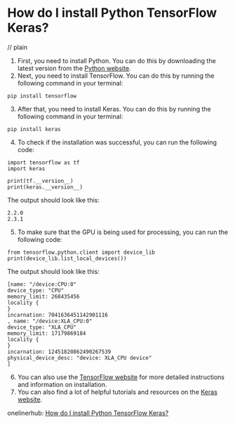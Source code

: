 # How do I install Python TensorFlow Keras?
// plain

1. First, you need to install Python. You can do this by downloading the latest version from the [Python website](https://www.python.org/downloads/).
2. Next, you need to install TensorFlow. You can do this by running the following command in your terminal:
```
pip install tensorflow
```
3. After that, you need to install Keras. You can do this by running the following command in your terminal:
```
pip install keras
```
4. To check if the installation was successful, you can run the following code:
```
import tensorflow as tf
import keras

print(tf.__version__)
print(keras.__version__)
```
The output should look like this:
```
2.2.0
2.3.1
```
5. To make sure that the GPU is being used for processing, you can run the following code:
```
from tensorflow.python.client import device_lib
print(device_lib.list_local_devices())
```
The output should look like this:
```
[name: "/device:CPU:0"
device_type: "CPU"
memory_limit: 268435456
locality {
}
incarnation: 7041636451142901116
, name: "/device:XLA_CPU:0"
device_type: "XLA_CPU"
memory_limit: 17179869184
locality {
}
incarnation: 12451820862490267539
physical_device_desc: "device: XLA_CPU device"
]
```
6. You can also use the [TensorFlow website](https://www.tensorflow.org/install) for more detailed instructions and information on installation.
7. You can also find a lot of helpful tutorials and resources on the [Keras website](https://keras.io/).

onelinerhub: [How do I install Python TensorFlow Keras?](https://onelinerhub.com/python-tensorflow/how-do-i-install-python-tensorflow-keras)